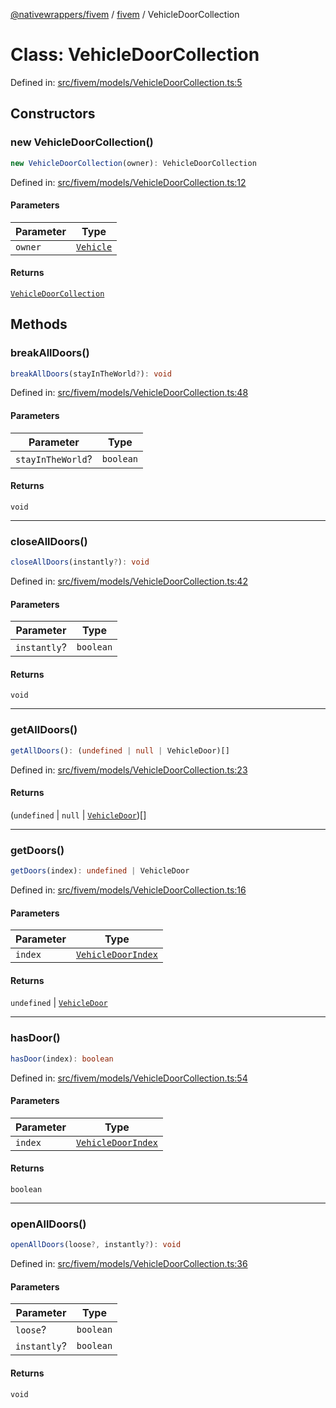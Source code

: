 [@nativewrappers/fivem](../../README.md) / [fivem](../README.md) / VehicleDoorCollection

# Class: VehicleDoorCollection

Defined in: [src/fivem/models/VehicleDoorCollection.ts:5](https://github.com/nativewrappers/nativewrappers/blob/ef9379993d0b7126700360ea0bc0e228bd354e81/src/fivem/models/VehicleDoorCollection.ts#L5)

## Constructors

### new VehicleDoorCollection()

```ts
new VehicleDoorCollection(owner): VehicleDoorCollection
```

Defined in: [src/fivem/models/VehicleDoorCollection.ts:12](https://github.com/nativewrappers/nativewrappers/blob/ef9379993d0b7126700360ea0bc0e228bd354e81/src/fivem/models/VehicleDoorCollection.ts#L12)

#### Parameters

| Parameter | Type |
| ------ | ------ |
| `owner` | [`Vehicle`](Vehicle.md) |

#### Returns

[`VehicleDoorCollection`](VehicleDoorCollection.md)

## Methods

### breakAllDoors()

```ts
breakAllDoors(stayInTheWorld?): void
```

Defined in: [src/fivem/models/VehicleDoorCollection.ts:48](https://github.com/nativewrappers/nativewrappers/blob/ef9379993d0b7126700360ea0bc0e228bd354e81/src/fivem/models/VehicleDoorCollection.ts#L48)

#### Parameters

| Parameter | Type |
| ------ | ------ |
| `stayInTheWorld`? | `boolean` |

#### Returns

`void`

***

### closeAllDoors()

```ts
closeAllDoors(instantly?): void
```

Defined in: [src/fivem/models/VehicleDoorCollection.ts:42](https://github.com/nativewrappers/nativewrappers/blob/ef9379993d0b7126700360ea0bc0e228bd354e81/src/fivem/models/VehicleDoorCollection.ts#L42)

#### Parameters

| Parameter | Type |
| ------ | ------ |
| `instantly`? | `boolean` |

#### Returns

`void`

***

### getAllDoors()

```ts
getAllDoors(): (undefined | null | VehicleDoor)[]
```

Defined in: [src/fivem/models/VehicleDoorCollection.ts:23](https://github.com/nativewrappers/nativewrappers/blob/ef9379993d0b7126700360ea0bc0e228bd354e81/src/fivem/models/VehicleDoorCollection.ts#L23)

#### Returns

(`undefined` \| `null` \| [`VehicleDoor`](VehicleDoor.md))[]

***

### getDoors()

```ts
getDoors(index): undefined | VehicleDoor
```

Defined in: [src/fivem/models/VehicleDoorCollection.ts:16](https://github.com/nativewrappers/nativewrappers/blob/ef9379993d0b7126700360ea0bc0e228bd354e81/src/fivem/models/VehicleDoorCollection.ts#L16)

#### Parameters

| Parameter | Type |
| ------ | ------ |
| `index` | [`VehicleDoorIndex`](../enumerations/VehicleDoorIndex.md) |

#### Returns

`undefined` \| [`VehicleDoor`](VehicleDoor.md)

***

### hasDoor()

```ts
hasDoor(index): boolean
```

Defined in: [src/fivem/models/VehicleDoorCollection.ts:54](https://github.com/nativewrappers/nativewrappers/blob/ef9379993d0b7126700360ea0bc0e228bd354e81/src/fivem/models/VehicleDoorCollection.ts#L54)

#### Parameters

| Parameter | Type |
| ------ | ------ |
| `index` | [`VehicleDoorIndex`](../enumerations/VehicleDoorIndex.md) |

#### Returns

`boolean`

***

### openAllDoors()

```ts
openAllDoors(loose?, instantly?): void
```

Defined in: [src/fivem/models/VehicleDoorCollection.ts:36](https://github.com/nativewrappers/nativewrappers/blob/ef9379993d0b7126700360ea0bc0e228bd354e81/src/fivem/models/VehicleDoorCollection.ts#L36)

#### Parameters

| Parameter | Type |
| ------ | ------ |
| `loose`? | `boolean` |
| `instantly`? | `boolean` |

#### Returns

`void`
